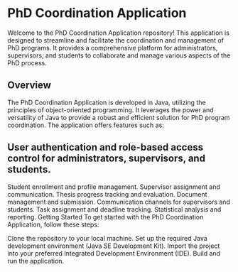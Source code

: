 
# PhD Coordination Application
Welcome to the PhD Coordination Application repository! This application is designed to streamline and facilitate the coordination and management of PhD programs. It provides a comprehensive platform for administrators, supervisors, and students to collaborate and manage various aspects of the PhD process.

## Overview
The PhD Coordination Application is developed in Java, utilizing the principles of object-oriented programming. It leverages the power and versatility of Java to provide a robust and efficient solution for PhD program coordination. The application offers features such as:

## User authentication and role-based access control for administrators, supervisors, and students.
Student enrollment and profile management.
Supervisor assignment and communication.
Thesis progress tracking and evaluation.
Document management and submission.
Communication channels for supervisors and students.
Task assignment and deadline tracking.
Statistical analysis and reporting.
Getting Started
To get started with the PhD Coordination Application, follow these steps:

Clone the repository to your local machine.
Set up the required Java development environment (Java SE Development Kit).
Import the project into your preferred Integrated Development Environment (IDE).
Build and run the application.
